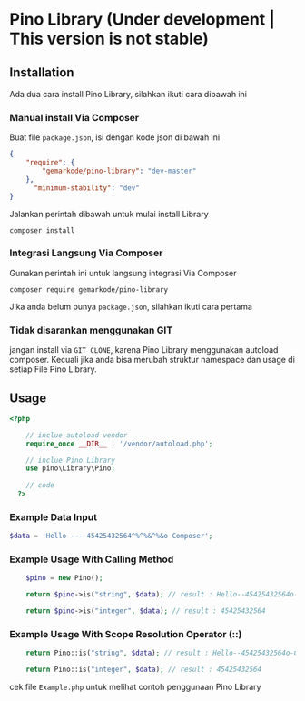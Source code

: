# Pino Library (Under development | This version is not stable)

## Installation

Ada dua cara install Pino Library, silahkan ikuti cara dibawah ini

### Manual install Via Composer

Buat file ```package.json```, isi dengan kode json di bawah ini

```json
{
    "require": {
        "gemarkode/pino-library": "dev-master"
    },
      "minimum-stability": "dev"
}
```

Jalankan perintah dibawah untuk mulai install Library

```
composer install
```

### Integrasi Langsung Via Composer 

Gunakan perintah ini untuk langsung integrasi Via Composer

```
composer require gemarkode/pino-library
```

Jika anda belum punya ```package.json```, silahkan ikuti cara pertama

### Tidak disarankan menggunakan GIT

jangan install via ```GIT CLONE```, karena Pino Library menggunakan autoload composer. 
Kecuali jika anda bisa merubah struktur namespace dan usage di setiap File Pino Library.

## Usage

```php
<?php

    // inclue autoload vendor
    require_once __DIR__ . '/vendor/autoload.php';

    // inclue Pino Library
    use pino\Library\Pino;
    
    // code
  ?>
```

### Example Data Input

```php
$data = 'Hello --- 45425432564^%^%&^%&o Composer';
```
### Example Usage With Calling Method

```php
    $pino = new Pino();

    return $pino->is("string", $data); // result : Hello--45425432564o-Composer

    return $pino->is("integer", $data); // result : 45425432564
```

### Example Usage With Scope Resolution Operator (::)

```php
    return Pino::is("string", $data); // result : Hello--45425432564o-Composer

    return Pino::is("integer", $data); // result : 45425432564
```

cek file ```Example.php``` untuk melihat contoh penggunaan Pino Library
